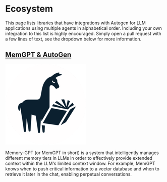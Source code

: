 # Ecosystem

This page lists libraries that have integrations with Autogen for LLM applications using multiple agents in alphabetical order. Including your own integration to this list is highly encouraged. Simply open a pull request with a few lines of text, see the dropdown below for more information.


## [MemGPT & AutoGen](https://memgpt.readthedocs.io/en/latest/autogen/)


![Agent Chat Example](img/ecosystem-memgpt.png)

Memory-GPT (or MemGPT in short) is a system that intelligently manages different memory tiers in LLMs in order to effectively provide extended context within the LLM's limited context window. For example, MemGPT knows when to push critical information to a vector database and when to retrieve it later in the chat, enabling perpetual conversations.
